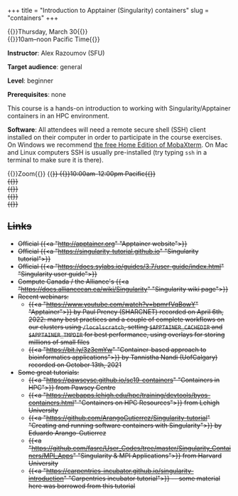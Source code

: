 +++
title = "Introduction to Apptainer (Singularity) containers"
slug = "containers"
+++

{{<cor>}}Thursday, March 30{{</cor>}}\
{{<cgr>}}10am–noon Pacific Time{{</cgr>}}

**Instructor**: Alex Razoumov (SFU)

**Target audience**: general

**Level**: beginner

**Prerequisites**: none
<!-- [Introduction to Compute Canada cloud](../cloud_cloud) course -->

This course is a hands-on introduction to working with Singularity/Apptainer containers in an HPC environment.

<!-- We will be running Docker inside virtual machines (VMs) in Compute Canada cloud, so you must be familiar -->
<!-- with setting up a blank Ubuntu server in a cloud VM before attending this course. -->

**Software**: All attendees will need a remote secure shell (SSH) client installed on their computer in
order to participate in the course exercises. On Windows we recommend
[the free Home Edition of MobaXterm](https://mobaxterm.mobatek.net/download.html). On Mac and Linux
computers SSH is usually pre-installed (try typing `ssh` in a terminal to make sure it is there).

<!-- {{< toc >}} -->

{{<cor>}}Zoom{{</cor>}} {{<s>}} {{<cgr>}}10:00am-12:00pm Pacific{{</cgr>}} \
{{<linktitle url="../apptainer/01-intro" text="What is Singularity / Apptainer">}} \
{{<linktitle url="../apptainer/02-build" text="Creating container images">}} \
{{<linktitle url="../apptainer/03-run" text="More on running containers">}} \
{{<linktitle url="../apptainer/04-advanced" text="Advanced Singularity usage">}}

## Links

- Official {{<a "http://apptainer.org" "Apptainer website">}}
- Official {{<a "https://singularity-tutorial.github.io" "Singularity tutorial">}}
- Official {{<a "https://docs.sylabs.io/guides/3.7/user-guide/index.html" "Singularity user guide">}}
- Compute Canada / the Alliance's {{<a "https://docs.alliancecan.ca/wiki/Singularity" "Singularity wiki page">}}
- Recent webinars:
  - {{<a "https://www.youtube.com/watch?v=bpmrfVqBowY" "Apptainer">}} by Paul Preney (SHARCNET) recorded on
    April 6th, 2022: many best practices and a couple of complete workflows on our clusters using
    `/localscratch`, setting `$APPTAINER_CACHEDIR` and `$APPTAINER_TMPDIR` for best performance, using
    overlays for storing millions of small files
  - {{<a "https://bit.ly/3z3emYw" "Container-based approach to bioinformatics applications">}} by Tannistha
    Nandi (UofCalgary) recorded on October 13th, 2021
- Some great tutorials:
  - {{<a "https://pawseysc.github.io/sc19-containers" "Containers in HPC">}} from Pawsey Centre
  - {{<a "https://webapps.lehigh.edu/hpc/training/devtools/byos-containers.html" "Containers on HPC Resources">}} from Lehigh University
  - {{<a "https://github.com/ArangoGutierrez/Singularity-tutorial" "Creating and running software containers with Singularity">}}
	by Eduardo Arango-Gutierrez
  - {{<a "https://github.com/fasrc/User_Codes/tree/master/Singularity_Containers/MPI_Apps" "Singularity & MPI Applications">}}
	from Harvard University
  - {{<a "https://carpentries-incubator.github.io/singularity-introduction" "Carpentries incubator tutorial">}}
    -- some material here was borrowed from this tutorial
